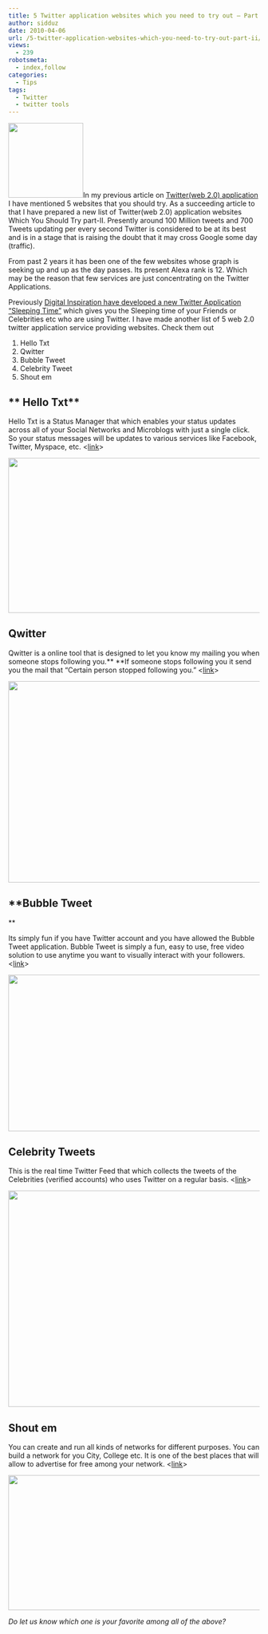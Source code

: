 ```yaml
---
title: 5 Twitter application websites which you need to try out – Part II
author: sidduz
date: 2010-04-06
url: /5-twitter-application-websites-which-you-need-to-try-out-part-ii/
views:
  - 239
robotsmeta:
  - index,follow
categories:
  - Tips
tags:
  - Twitter
  - twitter tools
---
```

<a rel="attachment wp-att-22937" href="http://devilsworkshop.org/5-twitter-application-websites-which-you-need-to-try-out-part-ii/twitterbird_601a5bbc/"><img class="alignright size-thumbnail wp-image-22937" title="TwitterBird_601A5BBC" src="http://cdn.devilsworkshop.org/files/2010/04/TwitterBird_601A5BBC-150x150.jpg" alt="" width="150" height="150" /></a>In my previous article on <a href="http://devilsworkshop.org/5-twitterweb-2-0-application-websites-which-you-should-try/" target="_blank">Twitter(web 2.0) application</a> I have mentioned 5 websites that you should try. As a succeeding article to that I have prepared a new list of Twitter(web 2.0) application websites Which You Should Try part-II. Presently around 100 Million tweets and 700 Tweets updating per every second Twitter is considered to be at its best and is in a stage that is raising the doubt that it may cross Google some day (traffic).

From past 2 years it has been one of the few websites whose graph is seeking up and up as the day passes. Its present Alexa rank is 12. Which may be the reason that few services are just concentrating on the Twitter Applications.

Previously <a href="http://www.labnol.org/ascii-art/india.html" onclick="_gaq.push(['_trackEvent', 'outbound-article', 'http://www.labnol.org/ascii-art/india.html', 'Digital Inspiration have developed a new Twitter Application &#8220;Sleeping Time&#8221;']);" >Digital Inspiration have developed a new Twitter Application &#8220;Sleeping Time&#8221;</a> which gives you the Sleeping time of your Friends or Celebrities etc who are using Twitter. I have made another list of 5 web 2.0 twitter application service providing websites. Check them out

  1. Hello Txt
  2. Qwitter
  3. Bubble Tweet
  4. Celebrity Tweet
  5. Shout em

## ** Hello Txt**

Hello Txt is a Status Manager that which enables your status updates across all of your Social Networks and Microblogs with just a single click. So your status messages will be updates to various services like Facebook, Twitter, Myspace, etc. <<a href="http://hellotxt.com/" onclick="_gaq.push(['_trackEvent', 'outbound-article', 'http://hellotxt.com/', 'link']);" >link</a>>

<a rel="attachment wp-att-22938" href="http://devilsworkshop.org/5-twitter-application-websites-which-you-need-to-try-out-part-ii/hellow/"><img class="aligncenter size-medium wp-image-22938" title="hellow" src="http://cdn.devilsworkshop.org/files/2010/04/hellow-600x311.jpg" alt="" width="600" height="311" /></a>

## **Qwitter**

Qwitter is a online tool that is designed to let you know my mailing you when someone stops following you.** **If someone stops following you it send you the mail that &#8220;Certain person stopped following you.&#8221; <<a href="http://useqwitter.com/" onclick="_gaq.push(['_trackEvent', 'outbound-article', 'http://useqwitter.com/', 'link']);" >link</a>>

<a rel="attachment wp-att-22948" href="http://devilsworkshop.org/5-twitter-application-websites-which-you-need-to-try-out-part-ii/qwitter/"><img class="aligncenter size-medium wp-image-22948" title="qwitter" src="http://cdn.devilsworkshop.org/files/2010/04/qwitter-600x404.jpg" alt="" width="600" height="404" /></a>

## **Bubble Tweet  
**

Its simply fun if you have Twitter account and you have allowed the Bubble Tweet application. Bubble Tweet is simply a fun, easy to use, free video solution to use anytime you want to visually interact with your followers. <<a href="http://www.bubbletweet.com/" onclick="_gaq.push(['_trackEvent', 'outbound-article', 'http://www.bubbletweet.com/', 'link']);" >link</a>>

<a rel="attachment wp-att-22949" href="http://devilsworkshop.org/5-twitter-application-websites-which-you-need-to-try-out-part-ii/bubble/"><img class="aligncenter size-medium wp-image-22949" title="bubble" src="http://cdn.devilsworkshop.org/files/2010/04/bubble-600x314.jpg" alt="" width="600" height="314" /></a>

## **Celebrity Tweets**

This is the real time Twitter Feed that which collects the tweets of the Celebrities (verified accounts) who uses Twitter on a regular basis. <<a href="http://www.celebritytweet.com/" onclick="_gaq.push(['_trackEvent', 'outbound-article', 'http://www.celebritytweet.com/', 'link']);" >link</a>>

<a rel="attachment wp-att-22950" href="http://devilsworkshop.org/5-twitter-application-websites-which-you-need-to-try-out-part-ii/celeb/"><img class="aligncenter size-medium wp-image-22950" title="celeb" src="http://cdn.devilsworkshop.org/files/2010/04/celeb-600x434.jpg" alt="" width="600" height="434" /></a>

## **Shout em**<a href="http://www.shoutem.com/" onclick="_gaq.push(['_trackEvent', 'outbound-article', 'http://www.shoutem.com/', ' ']);" target="_blank"> </a>

You can create and run all kinds of networks for different purposes. You can build a network for you City, College etc. It is one of the best places that will allow to advertise for free among your network. <<a href="http://www.shoutem.com/" onclick="_gaq.push(['_trackEvent', 'outbound-article', 'http://www.shoutem.com/', 'link']);" >link</a>>

<a rel="attachment wp-att-22954" href="http://devilsworkshop.org/5-twitter-application-websites-which-you-need-to-try-out-part-ii/shoutem/"><img class="aligncenter size-medium wp-image-22954" title="shoutem" src="http://cdn.devilsworkshop.org/files/2010/04/shoutem-600x271.jpg" alt="" width="600" height="271" /></a>

*Do let us know which one is your favorite among all of the above?*
